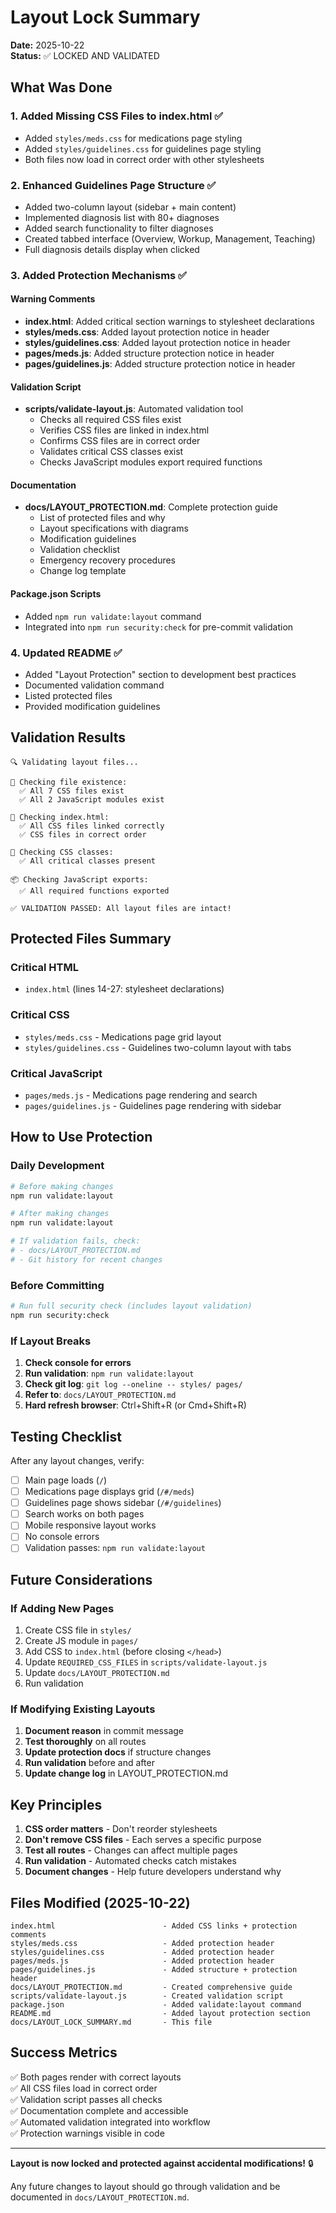 # Layout Lock Summary

**Date:** 2025-10-22  
**Status:** ✅ LOCKED AND VALIDATED

## What Was Done

### 1. Added Missing CSS Files to index.html ✅
- Added `styles/meds.css` for medications page styling
- Added `styles/guidelines.css` for guidelines page styling
- Both files now load in correct order with other stylesheets

### 2. Enhanced Guidelines Page Structure ✅
- Added two-column layout (sidebar + main content)
- Implemented diagnosis list with 80+ diagnoses
- Added search functionality to filter diagnoses
- Created tabbed interface (Overview, Workup, Management, Teaching)
- Full diagnosis details display when clicked

### 3. Added Protection Mechanisms ✅

#### Warning Comments
- **index.html**: Added critical section warnings to stylesheet declarations
- **styles/meds.css**: Added layout protection notice in header
- **styles/guidelines.css**: Added layout protection notice in header
- **pages/meds.js**: Added structure protection notice in header
- **pages/guidelines.js**: Added structure protection notice in header

#### Validation Script
- **scripts/validate-layout.js**: Automated validation tool
  - Checks all required CSS files exist
  - Verifies CSS files are linked in index.html
  - Confirms CSS files are in correct order
  - Validates critical CSS classes exist
  - Checks JavaScript modules export required functions

#### Documentation
- **docs/LAYOUT_PROTECTION.md**: Complete protection guide
  - List of protected files and why
  - Layout specifications with diagrams
  - Modification guidelines
  - Validation checklist
  - Emergency recovery procedures
  - Change log template

#### Package.json Scripts
- Added `npm run validate:layout` command
- Integrated into `npm run security:check` for pre-commit validation

### 4. Updated README ✅
- Added "Layout Protection" section to development best practices
- Documented validation command
- Listed protected files
- Provided modification guidelines

## Validation Results

```
🔍 Validating layout files...

📁 Checking file existence:
  ✅ All 7 CSS files exist
  ✅ All 2 JavaScript modules exist

📄 Checking index.html:
  ✅ All CSS files linked correctly
  ✅ CSS files in correct order

🎨 Checking CSS classes:
  ✅ All critical classes present

📦 Checking JavaScript exports:
  ✅ All required functions exported

✅ VALIDATION PASSED: All layout files are intact!
```

## Protected Files Summary

### Critical HTML
- `index.html` (lines 14-27: stylesheet declarations)

### Critical CSS
- `styles/meds.css` - Medications page grid layout
- `styles/guidelines.css` - Guidelines two-column layout with tabs

### Critical JavaScript
- `pages/meds.js` - Medications page rendering and search
- `pages/guidelines.js` - Guidelines page rendering with sidebar

## How to Use Protection

### Daily Development
```bash
# Before making changes
npm run validate:layout

# After making changes
npm run validate:layout

# If validation fails, check:
# - docs/LAYOUT_PROTECTION.md
# - Git history for recent changes
```

### Before Committing
```bash
# Run full security check (includes layout validation)
npm run security:check
```

### If Layout Breaks

1. **Check console for errors**
2. **Run validation**: `npm run validate:layout`
3. **Check git log**: `git log --oneline -- styles/ pages/`
4. **Refer to**: `docs/LAYOUT_PROTECTION.md`
5. **Hard refresh browser**: Ctrl+Shift+R (or Cmd+Shift+R)

## Testing Checklist

After any layout changes, verify:

- [ ] Main page loads (`/`)
- [ ] Medications page displays grid (`/#/meds`)
- [ ] Guidelines page shows sidebar (`/#/guidelines`)
- [ ] Search works on both pages
- [ ] Mobile responsive layout works
- [ ] No console errors
- [ ] Validation passes: `npm run validate:layout`

## Future Considerations

### If Adding New Pages
1. Create CSS file in `styles/`
2. Create JS module in `pages/`
3. Add CSS to `index.html` (before closing `</head>`)
4. Update `REQUIRED_CSS_FILES` in `scripts/validate-layout.js`
5. Update `docs/LAYOUT_PROTECTION.md`
6. Run validation

### If Modifying Existing Layouts
1. **Document reason** in commit message
2. **Test thoroughly** on all routes
3. **Update protection docs** if structure changes
4. **Run validation** before and after
5. **Update change log** in LAYOUT_PROTECTION.md

## Key Principles

1. **CSS order matters** - Don't reorder stylesheets
2. **Don't remove CSS files** - Each serves a specific purpose
3. **Test all routes** - Changes can affect multiple pages
4. **Run validation** - Automated checks catch mistakes
5. **Document changes** - Help future developers understand why

## Files Modified (2025-10-22)

```
index.html                        - Added CSS links + protection comments
styles/meds.css                   - Added protection header
styles/guidelines.css             - Added protection header
pages/meds.js                     - Added protection header
pages/guidelines.js               - Added structure + protection header
docs/LAYOUT_PROTECTION.md         - Created comprehensive guide
scripts/validate-layout.js        - Created validation script
package.json                      - Added validate:layout command
README.md                         - Added layout protection section
docs/LAYOUT_LOCK_SUMMARY.md       - This file
```

## Success Metrics

✅ Both pages render with correct layouts  
✅ All CSS files load in correct order  
✅ Validation script passes all checks  
✅ Documentation complete and accessible  
✅ Automated validation integrated into workflow  
✅ Protection warnings visible in code  

---

**Layout is now locked and protected against accidental modifications!** 🔒

Any future changes to layout should go through validation and be documented in `docs/LAYOUT_PROTECTION.md`.
